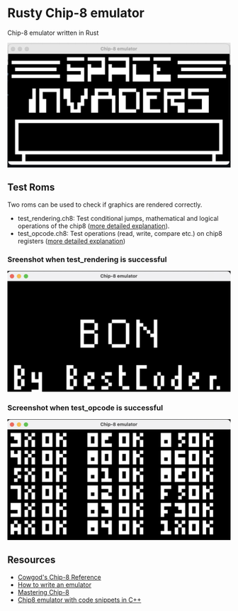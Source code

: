 # Rusty Chip-8 emulator

Chip-8 emulator written in Rust

![Screenshot](screenshots/space_invaders_intro_screen.png)

## Test Roms

Two roms can be used to check if graphics are rendered correctly.

- test_rendering.ch8: Test conditional jumps, mathematical and logical operations of the chip8 ([more detailed explanation](https://slack-files.com/T3CH37TNX-F3RKEUKL4-b05ab4930d)).
- test_opcode.ch8: Test operations (read, write, compare etc.) on chip8 registers ([more detailed explanation](https://github.com/corax89/chip8-test-rom))

### Sreenshot when test_rendering is successful

![Screenshot](screenshots/test_chip8_rendering_screen.png)

### Screenshot when test_opcode is successful

![Screenshot](screenshots/test_opcode_correct_screen.png)

## Resources

- [Cowgod's Chip-8 Reference](http://devernay.free.fr/hacks/chip8/C8TECH10.HTM)
- [How to write an emulator](http://www.multigesture.net/articles/how-to-write-an-emulator-chip-8-interpreter/)
- [Mastering Chip-8](https://github.com/mattmikolay/chip-8/wiki/Mastering-CHIP-8)
- [Chip8 emulator with code snippets in C++](https://austinmorlan.com/posts/chip8_emulator/)
